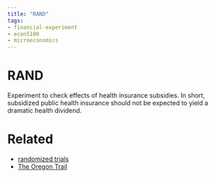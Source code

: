 ```yaml
---
title: "RAND"
tags:
- financial-experiment
- econ5100 
- microeconomics 
---
```


# RAND
Experiment to check effects of health insurance subsidies.
In short, subsidized public health insurance should not be expected to yield a dramatic health dividend.

# Related
- [randomized trials](randomized%20trials.md)
- [The Oregon Trail](The%20Oregon%20Trail.md)